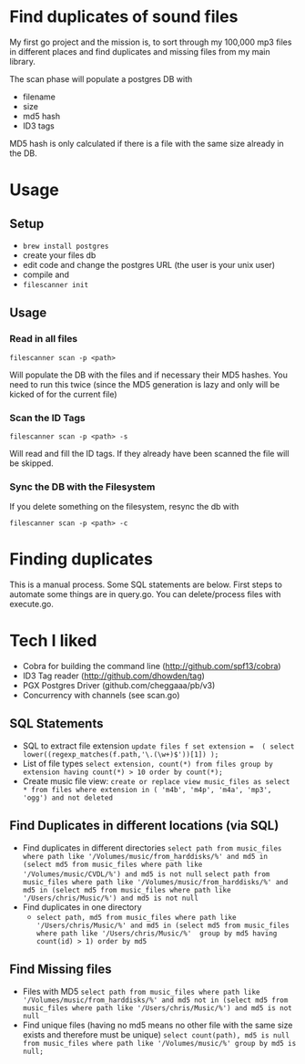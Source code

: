  # Find duplicates of sound files

 My first go project and the mission is, to sort through my 100,000 mp3 files in different places and find duplicates and missing files from my main library.

The scan phase will populate a postgres DB with
* filename
* size
* md5 hash
* ID3 tags 

MD5 hash is only calculated if there is a file with the same size already in the DB.

# Usage

## Setup

* `brew install postgres`
* create your files db
* edit code and change the postgres URL (the user is your unix user)
* compile and 
* `filescanner init`

## Usage

### Read in all files
```
filescanner scan -p <path>
```
Will populate the DB with the files and if necessary their MD5 hashes. You need to run this twice (since the MD5 generation is lazy and only will be kicked of for the current file)

### Scan the ID Tags
```
filescanner scan -p <path> -s
```
Will read and fill the ID tags. If they already have been scanned the file will be skipped.

### Sync the DB with the Filesystem
If you delete something on the filesystem, resync the db with
```
filescanner scan -p <path> -c
```

# Finding duplicates

This is a manual process. Some SQL statements are below. First steps to automate some things are in query.go. You can delete/process files with execute.go. 

# Tech I liked
* Cobra for building the command line (http://github.com/spf13/cobra)
* ID3 Tag reader (http://github.com/dhowden/tag)
* PGX Postgres Driver (github.com/cheggaaa/pb/v3)
* Concurrency with channels (see scan.go)

 
## SQL Statements

  * SQL to extract file extension
    `update files f set extension =  ( select lower((regexp_matches(f.path,'\.(\w+)$'))[1]) );`
  * List of file types
    `select extension, count(*) from files group by extension having count(*) > 10 order by count(*);`
  * Create music file view:
    `create or replace view music_files as select * from files where extension in ( 'm4b', 'm4p', 'm4a', 'mp3', 'ogg') and not deleted`

## Find Duplicates in different locations (via SQL)
  * Find duplicates in different directories 
    `select path from music_files where path like '/Volumes/music/from_harddisks/%' and md5 in (select md5 from music_files where path like '/Volumes/music/CVDL/%') and md5 is not null`
    `select path from music_files where path like '/Volumes/music/from_harddisks/%' and md5 in (select md5 from music_files where path like '/Users/chris/Music/%') and md5 is not null`
  * Find duplicates in one directory
    * `select path, md5 from music_files where path like '/Users/chris/Music/%' and md5 in (select md5 from music_files where path like '/Users/chris/Music/%'  group by md5 having count(id) > 1) order by md5`
    
## Find Missing files
  * Files with MD5
  `select path from music_files where path like '/Volumes/music/from_harddisks/%' and md5 not in (select md5 from music_files where path like '/Users/chris/Music/%') and md5 is not null `
  * Find unique files (having no md5 means no other file with the same size exists and therefore must  be unique)
    `select count(path), md5 is null from music_files where path like '/Volumes/music/%' group by md5 is null;`
